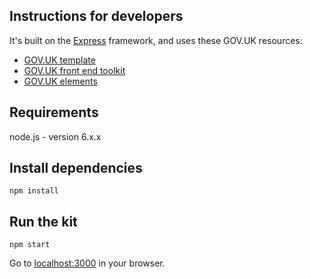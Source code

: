 ## Instructions for developers

It's built on the [Express](http://expressjs.com/) framework, and uses these GOV.UK resources:

- [GOV.UK template](https://github.com/alphagov/govuk_template)
- [GOV.UK front end toolkit](https://github.com/alphagov/govuk_frontend_toolkit)
- [GOV.UK elements](https://github.com/alphagov/govuk_elements)

## Requirements

node.js - version 6.x.x

## Install dependencies

```
npm install
```

## Run the kit
```
npm start
```

Go to [localhost:3000](http://localhost:3000) in your browser.

